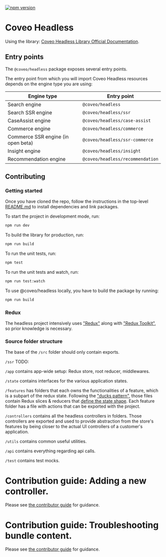 [![npm version](https://badge.fury.io/js/@coveo%2Fheadless.svg)](https://badge.fury.io/js/@coveo%2Fheadless)

# Coveo Headless

Using the library: [Coveo Headless Library Official Documentation](https://docs.coveo.com/en/headless/latest/).

## Entry points

The `@coveo/headless` package exposes several entry points.

The entry point from which you will import Coveo Headless resources depends on the engine type you are using:

| Engine type                        | Entry point                      |
| ---------------------------------- | -------------------------------- |
| Search engine                      | `@coveo/headless`                |
| Search SSR engine                  | `@coveo/headless/ssr`            |
| CaseAssist engine                  | `@coveo/headless/case-assist`    |
| Commerce engine                    | `@coveo/headless/commerce`       |
| Commerce SSR engine (in open beta) | `@coveo/headless/ssr-commerce`   |
| Insight engine                     | `@coveo/headless/insight`        |
| Recommendation engine              | `@coveo/headless/recommendation` |

## Contributing

### Getting started

Once you have cloned the repo, follow the instructions in the top-level [README.md](https://github.com/coveo/ui-kit/src/master/README.md) to install dependencies and link packages.

To start the project in development mode, run:

```bash
npm run dev
```

To build the library for production, run:

```bash
npm run build
```

To run the unit tests, run:

```bash
npm test
```

To run the unit tests and watch, run:

```bash
npm run test:watch
```

To use @coveo/headless locally, you have to build the package by running:

```bash
npm run build
```

### Redux

The headless project intensively uses ["Redux"](https://redux.js.org) along with ["Redux Toolkit"](https://redux-toolkit.js.org), so prior knowledge is necessary.

### Source folder structure

The base of the `/src` folder should only contain exports.

`/ssr` TODO:

`/app` contains app-wide setup: Redux store, root reducer, middlewares.

`/state` contains interfaces for the various application states.

`/features` has folders that each owns the functionalities of a feature, which is a subpart of the redux state. Following the ["ducks pattern"](https://redux.js.org/style-guide/style-guide#structure-files-as-feature-folders-or-ducks), those files contain Redux slices & reducers that [define the state shape](https://redux.js.org/style-guide/style-guide#reducers-should-own-the-state-shape). Each feature folder has a file with actions that can be exported with the project.

`/controllers` contains all the headless controllers in folders. Those controllers are exported and used to provide abstraction from the store's features by being closer to the actual UI controllers of a customer's application.

`/utils` contains common useful utilities.

`/api` contains everything regarding api calls.

`/test` contains test mocks.

# Contribution guide: Adding a new controller.

Please see [the contributor guide](./contributors/adding-a-controller.md) for guidance.

# Contribution guide: Troubleshooting bundle content.

Please see [the contributor guide](./contributors/troubleshooting-bundles-content.md) for guidance.

